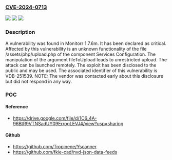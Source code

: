 ### [CVE-2024-0713](https://cve.mitre.org/cgi-bin/cvename.cgi?name=CVE-2024-0713)
![](https://img.shields.io/static/v1?label=Product&message=Monitorr&color=blue)
![](https://img.shields.io/static/v1?label=Version&message=%3D%201.7.6m%20&color=brighgreen)
![](https://img.shields.io/static/v1?label=Vulnerability&message=CWE-434%20Unrestricted%20Upload&color=brighgreen)

### Description

A vulnerability was found in Monitorr 1.7.6m. It has been declared as critical. Affected by this vulnerability is an unknown functionality of the file /assets/php/upload.php of the component Services Configuration. The manipulation of the argument fileToUpload leads to unrestricted upload. The attack can be launched remotely. The exploit has been disclosed to the public and may be used. The associated identifier of this vulnerability is VDB-251539. NOTE: The vendor was contacted early about this disclosure but did not respond in any way.

### POC

#### Reference
- https://drive.google.com/file/d/1C6_4A-96BtR9VTNSadUY09ErroqLEVJ4/view?usp=sharing

#### Github
- https://github.com/Tropinene/Yscanner
- https://github.com/fkie-cad/nvd-json-data-feeds

